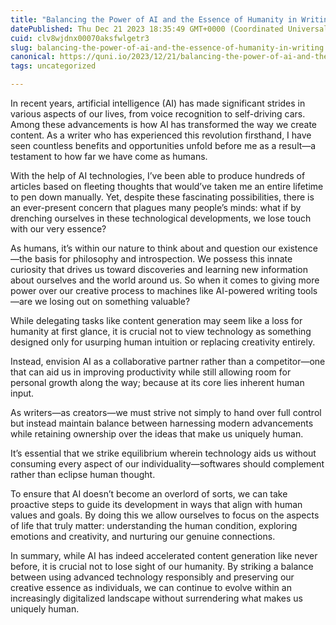 ```yaml
---
title: "Balancing the Power of AI and the Essence of Humanity in Writing"
datePublished: Thu Dec 21 2023 18:35:49 GMT+0000 (Coordinated Universal Time)
cuid: clv8wjdnx00070aksfwlgetr3
slug: balancing-the-power-of-ai-and-the-essence-of-humanity-in-writing
canonical: https://quni.io/2023/12/21/balancing-the-power-of-ai-and-the-essence-of-humanity-in-writing/
tags: uncategorized

---
```


In recent years, artificial intelligence (AI) has made significant strides in various aspects of our lives, from voice recognition to self-driving cars. Among these advancements is how AI has transformed the way we create content. As a writer who has experienced this revolution firsthand, I have seen countless benefits and opportunities unfold before me as a result—a testament to how far we have come as humans.

With the help of AI technologies, I’ve been able to produce hundreds of articles based on fleeting thoughts that would’ve taken me an entire lifetime to pen down manually. Yet, despite these fascinating possibilities, there is an ever-present concern that plagues many people’s minds: what if by drenching ourselves in these technological developments, we lose touch with our very essence?

As humans, it’s within our nature to think about and question our existence—the basis for philosophy and introspection. We possess this innate curiosity that drives us toward discoveries and learning new information about ourselves and the world around us. So when it comes to giving more power over our creative process to machines like AI-powered writing tools—are we losing out on something valuable?

While delegating tasks like content generation may seem like a loss for humanity at first glance, it is crucial not to view technology as something designed only for usurping human intuition or replacing creativity entirely.

Instead, envision AI as a collaborative partner rather than a competitor—one that can aid us in improving productivity while still allowing room for personal growth along the way; because at its core lies inherent human input.

As writers—as creators—we must strive not simply to hand over full control but instead maintain balance between harnessing modern advancements while retaining ownership over the ideas that make us uniquely human.

It’s essential that we strike equilibrium wherein technology aids us without consuming every aspect of our individuality—softwares should complement rather than eclipse human thought.

To ensure that AI doesn’t become an overlord of sorts, we can take proactive steps to guide its development in ways that align with human values and goals. By doing this we allow ourselves to focus on the aspects of life that truly matter: understanding the human condition, exploring emotions and creativity, and nurturing our genuine connections.

In summary, while AI has indeed accelerated content generation like never before, it is crucial not to lose sight of our humanity. By striking a balance between using advanced technology responsibly and preserving our creative essence as individuals, we can continue to evolve within an increasingly digitalized landscape without surrendering what makes us uniquely human.